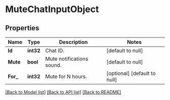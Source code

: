# MuteChatInputObject

## Properties
Name | Type | Description | Notes
------------ | ------------- | ------------- | -------------
**Id** | **int32** | Chat ID. | [default to null]
**Mute** | **bool** | Mute notifications sound. | [default to null]
**For_** | **int32** | Mute for N hours. | [optional] [default to null]

[[Back to Model list]](../README.md#documentation-for-models) [[Back to API list]](../README.md#documentation-for-api-endpoints) [[Back to README]](../README.md)


